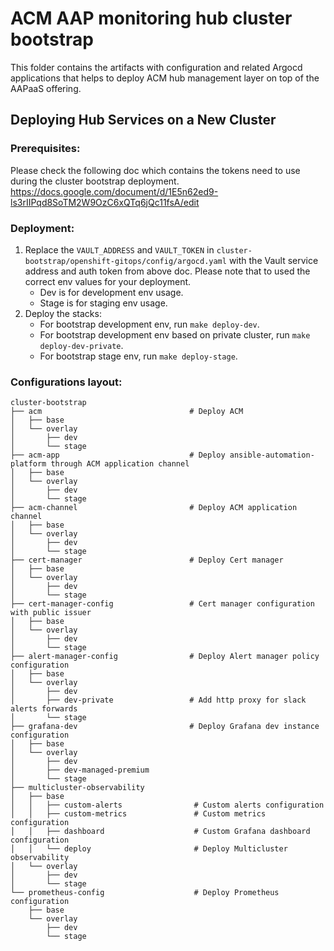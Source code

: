 # ACM AAP monitoring hub cluster bootstrap

This folder contains the artifacts with configuration and related Argocd applications that helps to deploy ACM hub management layer on top of the AAPaaS offering.

## Deploying Hub Services on a New Cluster


### Prerequisites:
Please check the following doc which contains the tokens need to use during the cluster bootstrap deployment.
https://docs.google.com/document/d/1E5n62ed9-ls3rIIPqd8SoTM2W9OzC6xQTq6jQc11fsA/edit


### Deployment:
1. Replace the `VAULT_ADDRESS` and `VAULT_TOKEN` in `cluster-bootstrap/openshift-gitops/config/argocd.yaml` with the Vault service address and auth token from above doc.
   Please note that to used the correct env values for your deployment. 
   * Dev is for development env usage. 
   * Stage is for staging env usage.
2. Deploy the stacks:
   * For bootstrap development env, run `make deploy-dev`.
   * For bootstrap development env based on private cluster, run `make deploy-dev-private`.
   * For bootstrap stage env, run `make deploy-stage`.


### Configurations layout:
    cluster-bootstrap
    ├── acm                                 # Deploy ACM
    │   ├── base
    │   └── overlay
    │       ├── dev                            
    │       └── stage
    ├── acm-app                             # Deploy ansible-automation-platform through ACM application channel
    │   ├── base
    │   └── overlay
    │       ├── dev                            
    │       └── stage
    ├── acm-channel                         # Deploy ACM application channel
    │   ├── base
    │   └── overlay
    │       ├── dev                            
    │       └── stage                
    ├── cert-manager                        # Deploy Cert manager
    │   ├── base      
    │   └── overlay
    │       ├── dev                            
    │       └── stage    
    ├── cert-manager-config                 # Cert manager configuration with public issuer
    │   ├── base
    │   └── overlay
    │       ├── dev                            
    │       └── stage            
    ├── alert-manager-config                # Deploy Alert manager policy configuration
    │   ├── base
    │   └── overlay
    │       ├── dev                            
    │       ├── dev-private                 # Add http proxy for slack alerts forwards
    │       └── stage
    ├── grafana-dev                         # Deploy Grafana dev instance configuration
    │   ├── base   
    │   └── overlay
    │       ├── dev  
    │       ├── dev-managed-premium 
    │       └── stage                             
    ├── multicluster-observability
    │   ├── base
    │   │   ├── custom-alerts                # Custom alerts configuration
    │   │   ├── custom-metrics               # Custom metrics configuration
    │   │   ├── dashboard                    # Custom Grafana dashboard configuration
    │   │   └── deploy                       # Deploy Multicluster observability
    │   └── overlay  
    │       ├── dev
    │       └── stage  
    └── prometheus-config                    # Deploy Prometheus configuration
        ├── base                             
        └── overlay  
            ├── dev
            └── stage
